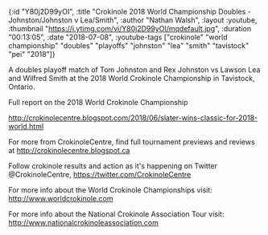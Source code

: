{:id "Y80j2D99yOI",
 :title
 "Crokinole 2018 World Championship Doubles - Johnston/Johnston v Lea/Smith",
 :author "Nathan Walsh",
 :layout :youtube,
 :thumbnail "https://i.ytimg.com/vi/Y80j2D99yOI/mqdefault.jpg",
 :duration "00:13:05",
 :date "2018-07-08",
 :youtube-tags
 ["crokinole"
  "world championship"
  "doubles"
  "playoffs"
  "johnston"
  "lea"
  "smith"
  "tavistock"
  "pei"
  "2018"]}


A doubles playoff match of Tom Johnston and Rex Johnston vs Lawson Lea and Wilfred Smith at the 2018 World Crokinole Championship in Tavistock, Ontario.

Full report on the 2018 World Crokinole Championship

http://crokinolecentre.blogspot.com/2018/06/slater-wins-classic-for-2018-world.html

For more from CrokinoleCentre, find full tournament previews and reviews at http://crokinolecentre.blogspot.ca

Follow crokinole results and action as it's happening on Twitter @CrokinoleCentre, https://twitter.com/CrokinoleCentre

For more info about the World Crokinole Championships visit: http://www.worldcrokinole.com

For more info about the National Crokinole Association Tour visit: http://www.nationalcrokinoleassociation.com
